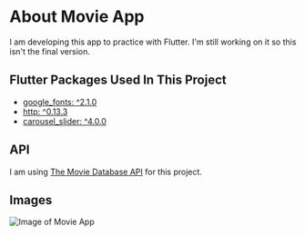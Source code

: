 # About Movie App

I am developing this app to practice with Flutter. I'm still working on it so this isn't the final version.

## Flutter Packages Used In This Project
  
- [google_fonts: ^2.1.0](https://pub.dev/packages/google_fonts)
- [http: ^0.13.3](https://pub.dev/packages/http)
- [carousel_slider: ^4.0.0](https://pub.dev/packages/carousel_slider)

## API

I am using [The Movie Database API](https://www.themoviedb.org/documentation/api) for this project.

## Images

![Image of Movie App](https://imgur.com/oTU8BAr)

